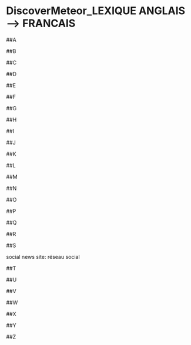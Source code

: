 # DiscoverMeteor_LEXIQUE ANGLAIS --> FRANCAIS

##A


##B


##C


##D

##E

##F

##G

##H

##I

##J

##K

##L

##M

##N

##O

##P

##Q

##R

##S

social news site: réseau social

##T

##U

##V

##W

##X

##Y

##Z



